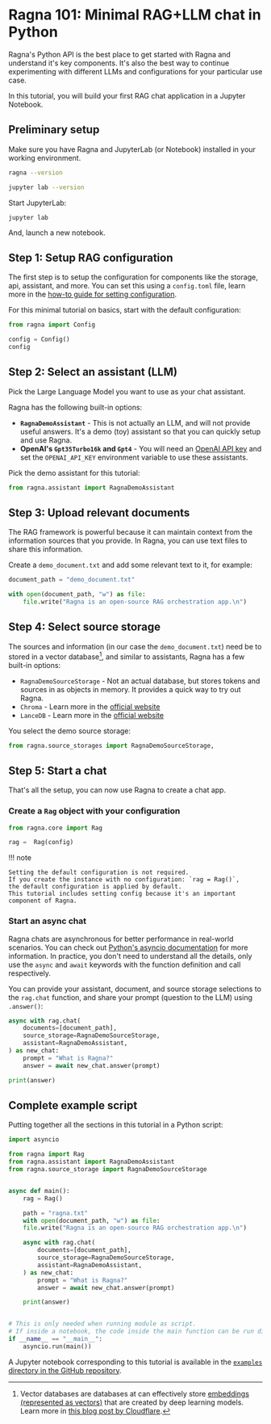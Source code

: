 # Ragna 101: Minimal RAG+LLM chat in Python

Ragna's Python API is the best place to get started with Ragna and understand it's key
components. It's also the best way to continue experimenting with different LLMs and
configurations for your particular use case.

In this tutorial, you will build your first RAG chat application in a Jupyter Notebook.

## Preliminary setup

Make sure you have Ragna and JupyterLab (or Notebook) installed in your working
environment.

```bash
ragna --version

jupyter lab --version
```

Start JupyterLab:

```
jupyter lab
```

And, launch a new notebook.

## Step 1: Setup RAG configuration

The first step is to setup the configuration for components like the storage, api,
assistant, and more. You can set this using a `config.toml` file, learn more in the
[how-to guide for setting configuration](../how-tos/set-configuration.md).

For this minimal tutorial on basics, start with the default configuration:

```python
from ragna import Config

config = Config()
config
```

<!-- Link to API Ref. for Config() when available -->

## Step 2: Select an assistant (LLM)

Pick the Large Language Model you want to use as your chat assistant.

Ragna has the following built-in options:

- **`RagnaDemoAssistant`** - This is not actually an LLM, and will not provide useful
  answers. It's a demo (toy) assistant so that you can quickly setup and use Ragna.
- **OpenAI's `Gpt35Turbo16k` and `Gpt4`** - You will need an
  [OpenAI API key](https://platform.openai.com/docs/quickstart/account-setup) and set
  the `OPENAI_API_KEY` environment variable to use these assistants.

Pick the demo assistant for this tutorial:

```py
from ragna.assistant import RagnaDemoAssistant
```

## Step 3: Upload relevant documents

The RAG framework is powerful because it can maintain context from the information
sources that you provide. In Ragna, you can use text files to share this information.

Create a `demo_document.txt` and add some relevant text to it, for example:

```py
document_path = "demo_document.txt"

with open(document_path, "w") as file:
    file.write("Ragna is an open-source RAG orchestration app.\n")
```

## Step 4: Select source storage

The sources and information (in our case the `demo_document.txt`) need be to stored in a
vector database[^1], and similar to assistants, Ragna has a few built-in options:

- `RagnaDemoSourceStorage` - Not an actual database, but stores tokens and sources in as
  objects in memory. It provides a quick way to try out Ragna.
- `Chroma` - Learn more in the [official website](https://www.trychroma.com/)
- `LanceDB` - Learn more in the [official website](https://lancedb.com/)

[^1]:
    Vector databases are databases at can effectively store
    [embeddings (represented as vectors)](https://platform.openai.com/docs/guides/embeddings/what-are-embeddings)
    that are created by deep learning models. Learn more in
    [this blog post by Cloudflare](https://www.cloudflare.com/en-gb/learning/ai/what-is-vector-database/).

You select the demo source storage:

```py
from ragna.source_storages import RagnaDemoSourceStorage,
```

## Step 5: Start a chat

That's all the setup, you can now use Ragna to create a chat app.

### Create a `Rag` object with your configuration

```py
from ragna.core import Rag

rag =  Rag(config)
```

!!! note

    Setting the default configuration is not required.
    If you create the instance with no configuration: `rag = Rag()`,
    the default configuration is applied by default.
    This tutorial includes setting config because it's an important component of Ragna.

### Start an async chat

Ragna chats are asynchronous for better performance in real-world scenarios. You can
check out
[Python's asyncio documentation](https://docs.python.org/3/library/asyncio.html) for
more information. In practice, you don't need to understand all the details, only use
the `async` and `await` keywords with the function definition and call respectively.

You can provide your assistant, document, and source storage selections to the
`rag.chat` function, and share your prompt (question to the LLM) using `.answer()`:

```py
async with rag.chat(
    documents=[document_path],
    source_storage=RagnaDemoSourceStorage,
    assistant=RagnaDemoAssistant,
) as new_chat:
    prompt = "What is Ragna?"
    answer = await new_chat.answer(prompt)

print(answer)
```

## Complete example script

Putting together all the sections in this tutorial in a Python script:

```python
import asyncio

from ragna import Rag
from ragna.assistant import RagnaDemoAssistant
from ragna.source_storage import RagnaDemoSourceStorage


async def main():
    rag = Rag()

    path = "ragna.txt"
    with open(document_path, "w") as file:
    file.write("Ragna is an open-source RAG orchestration app.\n")

    async with rag.chat(
        documents=[document_path],
        source_storage=RagnaDemoSourceStorage,
        assistant=RagnaDemoAssistant,
    ) as new_chat:
        prompt = "What is Ragna?"
        answer = await new_chat.answer(prompt)

    print(answer)


# This is only needed when running module as script.
# If inside a notebook, the code inside the main function can be run directly.
if __name__ == "__main__":
    asyncio.run(main())
```

A Jupyter notebook corresponding to this tutorial is available in the
[`examples` directory in the GitHub repository](https://github.com/Quansight/ragna/blob/main/examples/python_api/python_api.ipynb).
